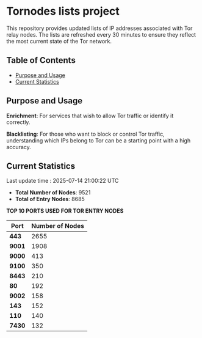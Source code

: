 # Tornodes lists project

This repository provides updated lists of IP addresses associated with Tor relay nodes. The lists are refreshed every 30 minutes to ensure they reflect the most current state of the Tor network.

## Table of Contents

- [Purpose and Usage](#purpose-and-usage)
- [Current Statistics](#current-statistics)


## Purpose and Usage

**Enrichment**: For services that wish to allow Tor traffic or identify it correctly.

**Blacklisting**: For those who want to block or control Tor traffic, understanding which IPs belong to Tor can be a starting point with a high accuracy.

## Current Statistics

Last update time : 2025-07-14 21:00:22 UTC

- **Total Number of Nodes**: 9521
- **Total of Entry Nodes**: 8685

**TOP 10 PORTS USED FOR TOR ENTRY NODES**

| **Port** | **Number of Nodes** |
|------|-----------------|
| **443**   | 2655  |
| **9001**   | 1908  |
| **9000**   | 413  |
| **9100**   | 350  |
| **8443**   | 210  |
| **80**   | 192  |
| **9002**   | 158  |
| **143**   | 152  |
| **110**   | 140  |
| **7430**   | 132  |

